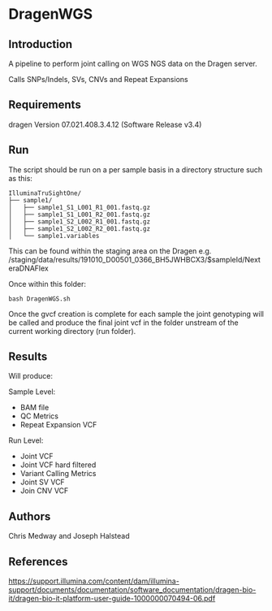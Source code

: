 # DragenWGS


 ## Introduction


 A pipeline to perform joint calling on WGS NGS data on the Dragen server.


 Calls SNPs/Indels, SVs, CNVs and Repeat Expansions


 ## Requirements

 dragen Version 07.021.408.3.4.12 (Software Release v3.4)

 ## Run

 The script should be run on a per sample basis in a directory structure such as this:


 ```
IlluminaTruSightOne/
├── sample1/
│   ├── sample1_S1_L001_R1_001.fastq.gz
│   ├── sample1_S1_L001_R2_001.fastq.gz
│   ├── sample1_S2_L002_R1_001.fastq.gz
│   ├── sample1_S2_L002_R2_001.fastq.gz
│   └── sample1.variables
```

 This can be found within the staging area on the Dragen e.g. /staging/data/results/191010_D00501_0366_BH5JWHBCX3/$sampleId/NexteraDNAFlex

 Once within this folder:

 ```
bash DragenWGS.sh 
```

 Once the gvcf creation is complete for each sample the joint genotyping will be called and produce the final joint vcf in the folder unstream of the current working directory (run folder).


 ## Results

 Will produce:

 Sample Level:

 - BAM file
- QC Metrics
- Repeat Expansion VCF

 Run Level:
- Joint VCF
- Joint VCF hard filtered
- Variant Calling Metrics
- Joint SV VCF
- Join CNV VCF


 ## Authors

 Chris Medway and Joseph Halstead

 ## References

 https://support.illumina.com/content/dam/illumina-support/documents/documentation/software_documentation/dragen-bio-it/dragen-bio-it-platform-user-guide-1000000070494-06.pdf
